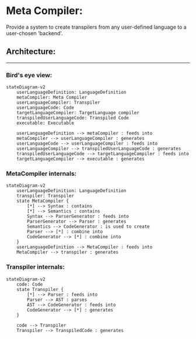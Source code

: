 # Meta Compiler:
Provide a system to create transpilers from any user-defined language to a user-chosen 'backend'.


## Architecture:
----
### Bird's eye view:
```mermaid
stateDiagram-v2
    userLanguageDefinition: LanguageDefinition
    metaCompiler: Meta Compiler
    userLanguageCompiler: Transpiler
    userLanguageCode: Code
    targetLanguageCompiler: TargetLanguage compiler
    transpiledUserLanguageCode: Transpiled Code
    executable: Executable

    userLanguageDefinition --> metaCompiler : feeds into
    metaCompiler --> userLanguageCompiler : generates
    userLanguageCode --> userLanguageCompiler : feeds into
    userLanguageCompiler --> transpiledUserLanguageCode : generates
    transpiledUserLanguageCode --> targetLanguageCompiler : feeds into
    targetLanguageCompiler --> executable : generates
```

### MetaCompiler internals:
```mermaid
stateDiagram-v2
    userLanguageDefinition: LanguageDefinition
    transpiler: Transpiler
    state MetaCompiler {
        [*] --> Syntax : contains
        [*] --> Semantics : contains
        Syntax --> ParserGenerator : feeds into
        ParserGenerator --> Parser : generates
        Semantics --> CodeGenerator : is used to create
        Parser --> [*] : combine into
        CodeGenerator --> [*] : combine into
    }
    userLanguageDefinition --> MetaCompiler : feeds into
    MetaCompiler --> transpiler : generates
```

### Transpiler internals:
```mermaid
stateDiagram-v2
    code: Code
    state Transpiler {
        [*] --> Parser : feeds into
        Parser --> AST : parses
        AST --> CodeGenerator : feeds into
        CodeGenerator --> [*] : generates
    }

    code --> Transpiler
    Transpiler --> TranspiledCode : generates
```